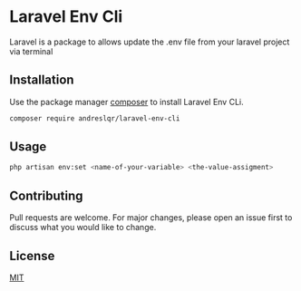 # Laravel Env Cli

Laravel is a package to allows update the .env file from your laravel project via terminal

## Installation

Use the package manager [composer](https://getcomposer.org/) to install Laravel Env CLi.

```bash
composer require andreslqr/laravel-env-cli
```

## Usage

```bash
php artisan env:set <name-of-your-variable> <the-value-assigment>
```

## Contributing

Pull requests are welcome. For major changes, please open an issue first to discuss what you would like to change.


## License
[MIT](./LICENSE.md)

